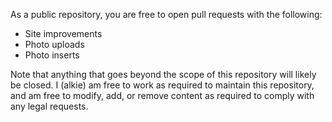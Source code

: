 As a public repository, you are free to open pull requests with the following:

- Site improvements
- Photo uploads
- Photo inserts

Note that anything that goes beyond the scope of this repository will likely be closed.
I (alkie) am free to work as required to maintain this repository, and am free to modify, add, or remove content as required to comply with any legal requests.